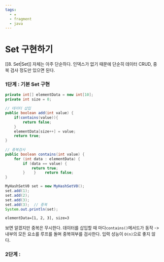 ```yaml
---
tags:
  - ★
  - fragment
  - java
---
```

# Set 구현하기
[[8. Set|Set]] 자체는 아주 단순하다.
인덱스가 없기 때문에 단순히 데이터 CRUD, 중복 검사 정도만 있으면 된다.
### 1단계 : 기본 Set 구현
```java title="MyHashSetV0"
private int[] elementData = new int[10];  
private int size = 0;  

// 데이터 삽입
public boolean add(int value) {  
    if(contains(value)){  
        return false;  
    }  
    elementData[size++] = value;  
    return true;  
}  
  
// 중복검사
public boolean contains(int value) {  
    for (int data : elementData) {  
        if (data == value) {  
            return true;  
        }    }    return false;  
}
```

```java
MyHashSetV0 set = new MyHashSetV0();  
set.add(1);  
set.add(2);  
set.add(3);  
set.add(3);  // 중복
System.out.println(set);
```

```
elementData=[1, 2, 3], size=3
```
보면 알겠지만 중복은 무시한다. 
데이터를 삽입할 때 마다`contains()`메서드가 동작 -> 내부의 모든 요소를 루프를 돌며 중복여부를 검사한다. 
입력 성능이 `O(n)`으로 좋지 않다.

### 2단계 : 